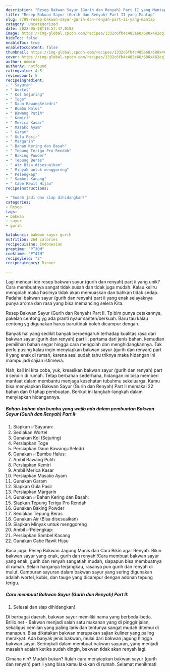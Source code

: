 ```yaml
---
description: "Resep Bakwan Sayur (Gurih dan Renyah) Part II yang Mantap"
title: "Resep Bakwan Sayur (Gurih dan Renyah) Part II yang Mantap"
slug: 2799-resep-bakwan-sayur-gurih-dan-renyah-part-ii-yang-mantap
category: Uncategorized
date: 2022-05-28T19:57:47.019Z
image: https://img-global.cpcdn.com/recipes/1332c6fb4c485e68/680x482cq70/bakwan-sayur-gurih-dan-renyah-part-ii-foto-resep-utama.jpg
hideToc: false
enableToc: true
enableTocContent: false
thumbnail: https://img-global.cpcdn.com/recipes/1332c6fb4c485e68/680x482cq70/bakwan-sayur-gurih-dan-renyah-part-ii-foto-resep-utama.jpg
cover: https://img-global.cpcdn.com/recipes/1332c6fb4c485e68/680x482cq70/bakwan-sayur-gurih-dan-renyah-part-ii-foto-resep-utama.jpg
author: Admin
authorAv: notfound
ratingvalue: 4.5
reviewcount: 5
recipeingredient:
- " Sayuran"
- " Wortel"
- " Kol Sejuring"
- " Toge"
- " Daun BawangSeledri"
- " Bumbu Halus"
- " Bawang Putih"
- " Kemiri"
- " Merica Kasar"
- " Masako Ayam"
- " Garam"
- " Gula Pasir"
- " Margarin"
- " Bahan Kering dan Basah"
- " Tepung Terigu Pro Rendah"
- " Baking Powder"
- " Tepung Beras"
- " Air Bisa disesuaikan"
- " Minyak untuk menggoreng"
- " Pelengkap"
- " Sambel Kacang"
- " Cabe Rawit Hijau"
recipeinstructions:

- "Sudah jadi dan siap dihidangkan!"
categories:
- Resep
tags:
- bakwan
- sayur
- gurih

katakunci: bakwan sayur gurih 
nutrition: 264 calories
recipecuisine: Indonesian
preptime: "PT30M"
cooktime: "PT47M"
recipeyield: "2"
recipecategory: Dinner

---
```





Lagi mencari ide resep bakwan sayur (gurih dan renyah) part ii yang unik? Cara membuatnya sangat tidak susah dan tidak juga mudah. Kalau keliru mengolah maka hasilnya tidak akan memuaskan dan bahkan tidak sedap. Padahal bakwan sayur (gurih dan renyah) part ii yang enak selayaknya punya aroma dan rasa yang bisa memancing selera Kita.





Resep Bakwan Sayur (Gurih dan Renyah) Part II. Tp blm punya cetakannya, pakelah centong yg ada pranti nyaur santen/berkuah. Baru tau kalau centong yg digunakan harus baru/tidak boleh dicampur dengan.

Banyak hal yang sedikit banyak berpengaruh terhadap kualitas rasa dari bakwan sayur (gurih dan renyah) part ii, pertama dari jenis bahan, kemudian pemilihan bahan segar hingga cara mengolah dan menghidangkannya. Tak perlu pusing kalau ingin menyiapkan bakwan sayur (gurih dan renyah) part ii yang enak di rumah, karena asal sudah tahu triknya maka hidangan ini mampu jadi sajian istimewa.






Nah, kali ini kita coba, yuk, kreasikan bakwan sayur (gurih dan renyah) part ii sendiri di rumah. Tetap berbahan sederhana, hidangan ini bisa memberi manfaat dalam membantu menjaga kesehatan tubuhmu sekeluarga. Kamu bisa menyiapkan Bakwan Sayur (Gurih dan Renyah) Part II memakai 22 bahan dan 0 tahap pembuatan. Berikut ini langkah-langkah dalam menyiapkan hidangannya.

<!--inarticleads1-->

##### Bahan-bahan dan bumbu yang wajib ada dalam pembuatan Bakwan Sayur (Gurih dan Renyah) Part II:

1. Siapkan  ✅Sayuran:
1. Sediakan  Wortel
1. Gunakan  Kol (Sejuring)
1. Persiapkan  Toge
1. Persiapkan  Daun Bawang+Seledri
1. Gunakan  ✅Bumbu Halus:
1. Ambil  Bawang Putih
1. Persiapkan  Kemiri
1. Ambil  Merica Kasar
1. Persiapkan  Masako Ayam
1. Gunakan  Garam
1. Siapkan  Gula Pasir
1. Persiapkan  Margarin
1. Gunakan  ✅Bahan Kering dan Basah:
1. Siapkan  Tepung Terigu Pro Rendah
1. Gunakan  Baking Powder
1. Sediakan  Tepung Beras
1. Gunakan  Air (Bisa disesuaikan)
1. Siapkan  Minyak untuk menggoreng
1. Ambil  ✅Pelengkap:
1. Persiapkan  Sambel Kacang
1. Gunakan  Cabe Rawit Hijau


Baca juga: Resep Bakwan Jagung Manis dan Cara Bikin agar Renyah. Bikin bakwan sayur yang enak, gurih dan renyah‼️Cara membuat bakwan sayur yang enak, gurih dan renyah sangatlah mudah, siapapun bisa membuatnya di rumah. Selain harganya terjangkau, rasanya pun gurih dan renyah di mulut. Campuran sayuran dalam bakwan sayur yang sering digunakan adalah wortel, kubis, dan tauge yang dicampur dengan adonan tepung terigu. 

<!--inarticleads2-->

##### Cara membuat Bakwan Sayur (Gurih dan Renyah) Part II:


1. Selesai dan siap dihidangkan!

Di berbagai daerah, bakwan sayur memiliki nama yang berbeda-beda. Brilio.net - Bakwan menjadi salah satu makanan yang di pinggir jalan, sekaligus cemilan yang paling laris dan tentunya sangat mudah ditemui di manapun. Bisa dikatakan bakwan merupakan sajian kuliner yang paling merakyat. Ada banyak jenis bakwan, mulai dari bakwan jagung hingga bakwan sayur. Seringkali dalam membuat bakwan sayuran, yang menjadi masalah adalah ketika sudah dingin, bakwan tidak akan renyah lagi. 

Gimana nih? Mudah bukan? Itulah cara menyiapkan bakwan sayur (gurih dan renyah) part ii yang bisa kamu lakukan di rumah. Selamat menikmati
